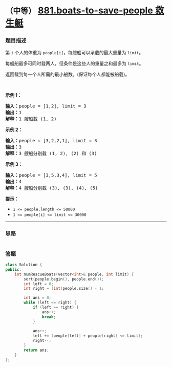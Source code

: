 # `（中等）` [881.boats-to-save-people 救生艇](https://leetcode-cn.com/problems/boats-to-save-people/)

### 题目描述
<div class="notranslate"><p>第&nbsp;<code>i</code>&nbsp;个人的体重为&nbsp;<code>people[i]</code>，每艘船可以承载的最大重量为&nbsp;<code>limit</code>。</p>

<p>每艘船最多可同时载两人，但条件是这些人的重量之和最多为&nbsp;<code>limit</code>。</p>

<p>返回载到每一个人所需的最小船数。(保证每个人都能被船载)。</p>

<p>&nbsp;</p>

<p><strong>示例 1：</strong></p>

<pre><strong>输入：</strong>people = [1,2], limit = 3
<strong>输出：</strong>1
<strong>解释：</strong>1 艘船载 (1, 2)
</pre>

<p><strong>示例 2：</strong></p>

<pre><strong>输入：</strong>people = [3,2,2,1], limit = 3
<strong>输出：</strong>3
<strong>解释：</strong>3 艘船分别载 (1, 2), (2) 和 (3)
</pre>

<p><strong>示例 3：</strong></p>

<pre><strong>输入：</strong>people = [3,5,3,4], limit = 5
<strong>输出：</strong>4
<strong>解释：</strong>4 艘船分别载 (3), (3), (4), (5)</pre>

<p><strong>提示：</strong></p>

<ul>
	<li><code>1 &lt;=&nbsp;people.length &lt;= 50000</code></li>
	<li><code>1 &lt;= people[i] &lt;=&nbsp;limit &lt;= 30000</code></li>
</ul>
</div>

---
### 思路
```
```



### 答题
``` C++
class Solution {
public:
    int numRescueBoats(vector<int>& people, int limit) {
        sort(people.begin(), people.end());
        int left = 0;
        int right = (int)people.size() - 1;

        int ans = 0;
        while (left <= right) {
            if (left == right) {
                ans++;
                break;
            }
            
            ans++;
            left += (people[left] + people[right] <= limit);
            right--;
        }
        return ans;
    }
};
```





